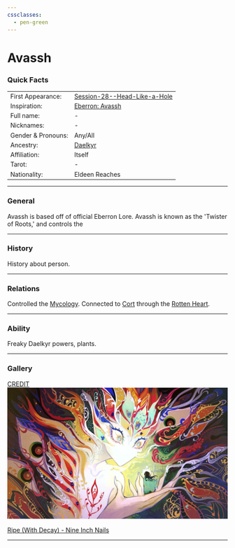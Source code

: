 ```yaml
---
cssclasses:
  - pen-green
---
```

<link rel="stylesheet" href="https://cdn.jsdelivr.net/npm/rpg-awesome@latest/css/rpg-awesome.min.css">
<link rel="stylesheet" href="https://cdn.jsdelivr.net/npm/remixicon@4.5.0/fonts/remixicon.min.css"> 

# Avassh <i class="ra ra-dead-tree"></i>
### Quick Facts

|                    |                                                                                                                        |
| ------------------ | ---------------------------------------------------------------------------------------------------------------------- |
| First Appearance:  | [Session-28--Head-Like-a-Hole](../-Session-Notes/-6-Hand-me-my-shovel-we-are-going-in/Session-28--Head-Like-a-Hole.md) |
| Inspiration:          | [Eberron: Avassh](https://eberron.fandom.com/wiki/Avassh)                                                              |
| Full name:         | -                                                                                                                      |
| Nicknames:         | -                                                                                                                      |
| Gender & Pronouns: | Any/All                                                                                                                |
| Ancestry:          | [Daelkyr](../-Groups/Daelkyr.md)                                                                                       |
| Affiliation:       | Itself                                                                                                                 |
| Tarot:             | -                                                                                                                      |
| Nationality:       | Eldeen Reaches                                                                                                         |
***
### General <i class="ri-checkbox-blank-line"></i>
Avassh is based off of official Eberron Lore.
Avassh is known as the 'Twister of Roots,' and controls the 


***
### History <i class="ri-history-line"></i>
History <i class="ri-history-line"></i> about person.

***
### Relations <i class="ri-user-line"></i>
Controlled the [Mycology](../-Groups/Mycology.md).
Connected to [Cort](-Player/Cort.md) through the [Rotten Heart](../-Elements-of-the-Prophecy/1-Rotten-Heart.md).

***
### Ability <i class="ri-star-line"></i>
Freaky Daelkyr powers, plants.

***
### Gallery <i class="ri-image-line"></i>

[CREDIT](https://www.instagram.com/silly_chaotic/)
![avaash-one](-images/avaash-one.jpg)

[Ripe (With Decay) - Nine Inch Nails](https://youtu.be/HkrUlSKRQRo?si=ytjKI4sY1uFdRnrJ)

***
